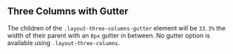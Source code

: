 ## Three Columns with Gutter

The children of the `.layout-three-columns-gutter` element will be `33.3%` the width of their parent with an `8px` gutter in between. No gutter option is available using `.layout-three-columns`.